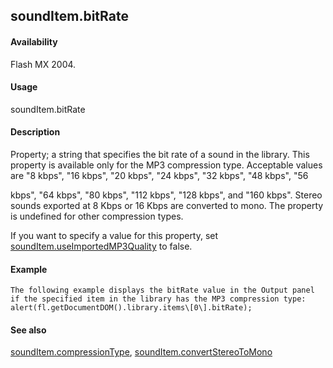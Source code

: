 ## soundItem.bitRate

#### Availability

Flash MX 2004.

#### Usage

soundItem.bitRate

#### Description

Property; a string that specifies the bit rate of a sound in the library. This property is available only for the MP3 compression type. Acceptable values are "8 kbps", "16 kbps", "20 kbps", "24 kbps", "32 kbps", "48 kbps", "56
>
kbps", "64 kbps", "80 kbps", "112 kbps", "128 kbps", and "160 kbps". Stereo sounds exported at 8 Kbps or 16 Kbps are converted to mono. The property is undefined for other compression types.
>
If you want to specify a value for this property, set [soundItem.useImportedMP3Quality](#_bookmark842) to false.

#### Example

```
The following example displays the bitRate value in the Output panel if the specified item in the library has the MP3 compression type:
alert(fl.getDocumentDOM().library.items\[0\].bitRate);

```
#### See also

[soundItem.compressionType](#_bookmark831), [soundItem.convertStereoToMono](#_bookmark832)
